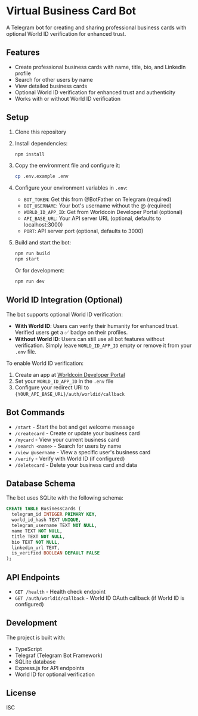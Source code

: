 # Virtual Business Card Bot

A Telegram bot for creating and sharing professional business cards with optional World ID verification for enhanced trust.

## Features

- Create professional business cards with name, title, bio, and LinkedIn profile
- Search for other users by name
- View detailed business cards
- Optional World ID verification for enhanced trust and authenticity
- Works with or without World ID verification

## Setup

1. Clone this repository
2. Install dependencies:
   ```bash
   npm install
   ```

3. Copy the environment file and configure it:
   ```bash
   cp .env.example .env
   ```

4. Configure your environment variables in `.env`:
   - `BOT_TOKEN`: Get this from @BotFather on Telegram (required)
   - `BOT_USERNAME`: Your bot's username without the @ (required)
   - `WORLD_ID_APP_ID`: Get from Worldcoin Developer Portal (optional)
   - `API_BASE_URL`: Your API server URL (optional, defaults to localhost:3000)
   - `PORT`: API server port (optional, defaults to 3000)

5. Build and start the bot:
   ```bash
   npm run build
   npm start
   ```

   Or for development:
   ```bash
   npm run dev
   ```

## World ID Integration (Optional)

The bot supports optional World ID verification:

- **With World ID**: Users can verify their humanity for enhanced trust. Verified users get a ✅ badge on their profiles.
- **Without World ID**: Users can still use all bot features without verification. Simply leave `WORLD_ID_APP_ID` empty or remove it from your `.env` file.

To enable World ID verification:
1. Create an app at [Worldcoin Developer Portal](https://developer.worldcoin.org)
2. Set your `WORLD_ID_APP_ID` in the `.env` file
3. Configure your redirect URI to `{YOUR_API_BASE_URL}/auth/worldid/callback`

## Bot Commands

- `/start` - Start the bot and get welcome message
- `/createcard` - Create or update your business card
- `/mycard` - View your current business card
- `/search <name>` - Search for users by name
- `/view @username` - View a specific user's business card
- `/verify` - Verify with World ID (if configured)
- `/deletecard` - Delete your business card and data

## Database Schema

The bot uses SQLite with the following schema:

```sql
CREATE TABLE BusinessCards (
  telegram_id INTEGER PRIMARY KEY,
  world_id_hash TEXT UNIQUE,
  telegram_username TEXT NOT NULL,
  name TEXT NOT NULL,
  title TEXT NOT NULL,
  bio TEXT NOT NULL,
  linkedin_url TEXT,
  is_verified BOOLEAN DEFAULT FALSE
);
```

## API Endpoints

- `GET /health` - Health check endpoint
- `GET /auth/worldid/callback` - World ID OAuth callback (if World ID is configured)

## Development

The project is built with:
- TypeScript
- Telegraf (Telegram Bot Framework)
- SQLite database
- Express.js for API endpoints
- World ID for optional verification

## License

ISC